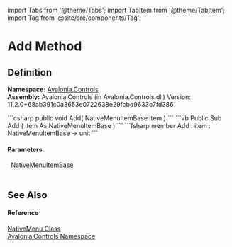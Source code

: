 import Tabs from '@theme/Tabs'; 
import TabItem from '@theme/TabItem'; 
import Tag from '@site/src/components/Tag'; 

# Add Method




## Definition
**Namespace:** <a href="N_Avalonia_Controls">Avalonia.Controls</a>  
**Assembly:** Avalonia.Controls (in Avalonia.Controls.dll) Version: 11.2.0+68ab391c0a3653e0722638e29fcbd9633c7fd386

<Tabs groupId="api-code-preview">
<TabItem value="csharp" label="C#">
```csharp
public void Add(
	NativeMenuItemBase item
)
```
</TabItem>
<TabItem value="vb" label="VB">
```vb
Public Sub Add ( 
	item As NativeMenuItemBase
)
```
</TabItem>
<TabItem value="fsharp" label="F#">
```fsharp
member Add : 
        item : NativeMenuItemBase -> unit 
```
</TabItem>
</Tabs>



#### Parameters
<dl><dt>  <a href="T_Avalonia_Controls_NativeMenuItemBase">NativeMenuItemBase</a></dt><dd> </dd></dl>

## See Also


#### Reference
<a href="T_Avalonia_Controls_NativeMenu">NativeMenu Class</a>  
<a href="N_Avalonia_Controls">Avalonia.Controls Namespace</a>  
